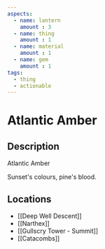 ```yaml
---
aspects: 
  - name: lantern
    amount : 3
  - name: thing
    amount : 1
  - name: material
    amount : 1
  - name: gem
    amount : 1
tags:
  - thing
  - actionable
---
```


# Atlantic Amber

## Description
Atlantic Amber

Sunset's colours, pine's blood.
## Locations
- [[Deep Well Descent]]
- [[Narthex]]
- [[Gullscry Tower - Summit]]
- [[Catacombs]]